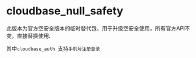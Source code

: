 # cloudbase_null_safety

此版本为官方空安全版本的临时替代包，用于升级空安全使用，所有官方API不变，直接替换使用.

其中`cloudbase_auth `支持`手机号注册登录`